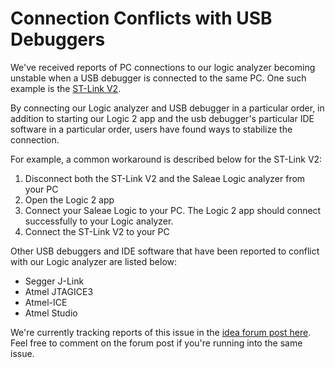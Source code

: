 # Connection Conflicts with USB Debuggers

We've received reports of PC connections to our logic analyzer becoming unstable when a USB debugger  is connected to the same PC. One such example is the [ST-Link V2](https://www.st.com/en/development-tools/st-link-v2.html).

By connecting our Logic analyzer and USB debugger in a particular order, in addition to starting our Logic 2 app and the usb debugger's particular IDE software in a particular order, users have found ways to stabilize the connection.

For example, a common workaround is described below for the ST-Link V2: 

1. Disconnect both the ST-Link V2 and the Saleae Logic analyzer from your PC
2. Open the Logic 2 app 
3. Connect your Saleae Logic to your PC. The Logic 2 app should connect successfully to your Logic analyzer.
4. Connect the ST-Link V2 to your PC

Other USB debuggers and IDE software that have been reported to conflict with our Logic analyzer are listed below:

* Segger J-Link
* Atmel JTAGICE3
* Atmel-ICE
* Atmel Studio

We're currently tracking reports of this issue in the [idea forum post here](https://ideas.saleae.com/b/feature-requests/connection-conflicts-with-usb-debuggers/). Feel free to comment on the forum post if you're running into the same issue.

